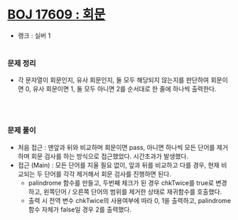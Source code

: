 # [BOJ 17609 : 회문](https://www.acmicpc.net/problem/17609)
- 랭크 : 실버 1
  <br><br>
  
### 문제 정리
- 각 문자열이 회문인지, 유사 회문인지, 둘 모두 해당되지 않는지를 판단하여 회문이면 0, 유사 회문이면 1, 둘 모두 아니면 2를 순서대로 한 줄에 하나씩 출력한다.

<br><br>

### 문제 풀이
- 처음 접근 : 맨앞과 뒤와 비교하며 회문이면 pass, 아니면 하나씩 모든 단어를 제거하며 회문 검사를 하는 방식으로 접근했었다. 시간초과가 발생했다.
- 접근 (Main) : 모든 단어를 지울 필요 없이, 앞과 뒤를 비교하고 다를 경우, 현재 비교되는 두 단어를 각각 제거해서 회문 검사를 진행하면 된다.
    - palindrome 함수를 만들고, 두번째 체크가 된 경우 chkTwice를 true로 변경하고, 왼쪽단어 / 오른쪽 단어의 범위를 제거한 상태로 재귀함수를 호출했다.
    - 출력 시 전역 변수 chkTwice의 사용여부에 따라 0, 1을 출력하고, palindrome 함수 자체가 false일 경우 2를 출력했다.
  

  

  
    
    


    
    


